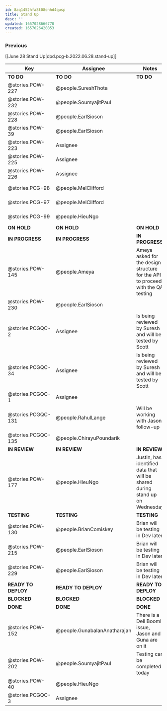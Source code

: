 ```yaml
---
id: 8aq1452hfa8t08onhd4qusp
title: Stand Up
desc: ''
updated: 1657028666770
created: 1657026420853
---
```


### Previous

[[June 28 Stand Up|dpd.pcg-b.2022.06.28.stand-up]]

| Key                 | Assignee                     | Notes                                                                           | Components            |
| ------------------- | ---------------------------- | ------------------------------------------------------------------------------- | --------------------- |
| **TO DO**           | **TO DO**                    | **TO DO**                                                                       | **TO DO**             |
| @stories.POW-227    | @people.SureshThota          |                                                                                 | Testing; UI Front End |
| @stories.POW-232    | @people.SoumyajitPaul       |                                                                                 | Testing; UI Front End |
| @stories.POW-228    | @people.EarlSioson           |                                                                                 | Testing; UI Front End |
| @stories.POW-39     | @people.EarlSioson           |                                                                                 | Testing; UI Front End |
| @stories.POW-223    | Assignee                     |                                                                                 | Testing; UI Front End |
| @stories.POW-225    | Assignee                     |                                                                                 | Testing; UI Front End |
| @stories.POW-226    | Assignee                     |                                                                                 | Testing; UI Front End |
| @stories.PCG-98     | @people.MelClifford          |                                                                                 | Testing; UI Front End |
| @stories.PCG-97     | @people.MelClifford          |                                                                                 | Testing; UI Front End |
| @stories.PCG-99     | @people.HieuNgo              |                                                                                 | Testing; UI Front End |
| **ON HOLD**         | **ON HOLD**                  | **ON HOLD**                                                                     | **ON HOLD**           |
| **IN PROGRESS**     | **IN PROGRESS**              | **IN PROGRESS**                                                                 | **IN PROGRESS**       |
| @stories.POW-145    | @people.Ameya                | Ameya asked for the design structure for the API to proceed with the QA testing | Microservices and API |
| @stories.POW-230    | @people.EarlSioson           |                                                                                 | Microservices and API |
| @stories.PCGQC-2    | Assignee                     | Is being reviewed by Suresh and will be tested by Scott                         |                       |
| @stories.PCGQC-34   | Assignee                     | Is being reviewed by Suresh and will be tested by Scott                         | Microservices and API |
| @stories.PCGQC-1    | Assignee                     |                                                                                 |                       |
| @stories.PCGQC-131  | @people.RahulLange           | Will be working with Jason, follow-up                                           |                       |
| @stories.PCGQC-135  | @people.ChirayuPoundarik     |                                                                                 | Testing; UI Front End |
| **IN REVIEW**       | **IN REVIEW**                | **IN REVIEW**                                                                   | **ON HOLD**           |
| @stories.POW-177    | @people.HieuNgo              | Justin, has identified data that will be shared during stand up on Wednesday    |                       |
| **TESTING**         | **TESTING**                  | **TESTING**                                                                     | **BLOCKED**           |
| @stories.POW-130    | @people.BrianComiskey        | Brian will be testing in Dev later                                              | Testing; UI Front End |
| @stories.POW-215    | @people.EarlSioson           | Brian will be testing in Dev later                                              |                       |
| @stories.POW-229    | @people.EarlSioson           | Brian will be testing in Dev later                                              |                       |
| **READY TO DEPLOY** | **READY TO DEPLOY**          | **READY TO DEPLOY**                                                             | **BLOCKED**           |
| **BLOCKED**         | **BLOCKED**                  | **BLOCKED**                                                                     | **BLOCKED**           |
| **DONE**            | **DONE**                     | **DONE**                                                                        | **DONE**              |
| @stories.POW-152    | @people.GunabalanAnatharajan | There is a Dell Boomi issue, Jason and Guna are on it                           |                       |
| @stories.POW-202    | @people.SoumyajitPaul       | Testing can be completed today                                                  | Integration           |
| @stories.POW-40     | @people.HieuNgo              |                                                                                 |                       |
| @stories.PCGQC-3    | Assignee                     |                                                                                 |                       |
